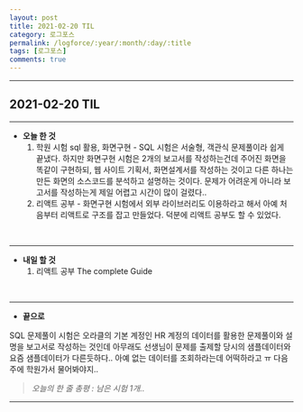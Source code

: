 ```yaml
---
layout: post
title: 2021-02-20 TIL
category: 로그포스
permalink: /logforce/:year/:month/:day/:title
tags: [로그포스]
comments: true
---
```


---

## 2021-02-20 TIL

---

- **오늘 한 것**
  1. 학원 시험 sql 활용, 화면구현 - SQL 시험은 서술형, 객관식 문제풀이라 쉽게 끝냈다. 하지만 화면구현 시험은 2개의 보고서를 작성하는건데 주어진 화면을 똑같이 구현하되, 웹 사이트 기획서, 화면설계서를 작성하는 것이고 다른 하나는 만든 화면의 소스코드를 분석하고 설명하는 것이다. 문제가 어려운게 아니라 보고서를 작성하는게 제일 어렵고 시간이 많이 걸렸다..
  2. 리액트 공부 - 화면구현 시험에서 외부 라이브러리도 이용하라고 해서 아예 처음부터 리액트로 구조를 잡고 만들었다. 덕분에 리액트 공부도 할 수 있었다.  

<br>

---

- **내일 할 것**
  1. 리액트 공부 The complete Guide

<br>

---

- **끝으로**

SQL 문제풀이 시험은 오라클의 기본 계정인 HR 계정의 데이터를 활용한 문제풀이와 설명을 보고서로 작성하는 것인데 아무래도 선생님이 문제를 출제할 당시의 샘플데이터와 요즘 샘플데이터가 다른듯하다.. 아예 없는 데이터를 조회하라는데 어떡하라고 ㅠ 다음 주에 학원가서 물어봐야지.. 

> _오늘의 한 줄 총평 : 남은 시험 1개.._

---
